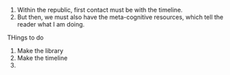 
1. Within the republic, first contact must be with the timeline.
2. But then, we must also have the meta-cognitive resources, which tell the reader what I am doing.

THings to do

1. Make the library
2. Make the timeline
3. 